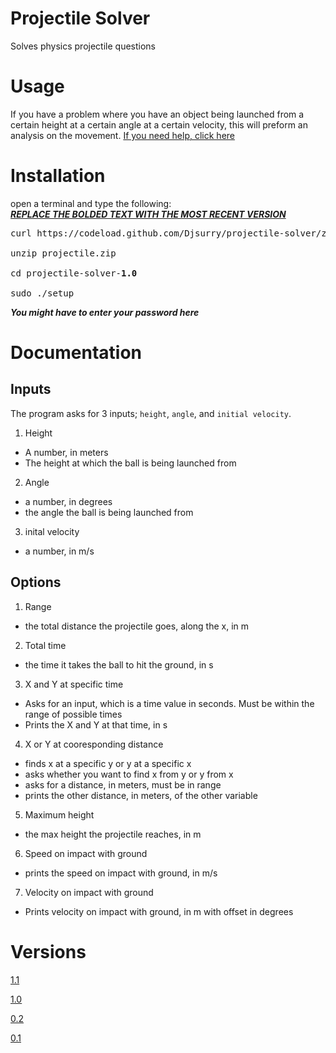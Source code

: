 # Projectile Solver
Solves physics projectile questions

# Usage
If you have a problem where you have an object being launched from a certain height at a certain angle at a certain velocity, this will preform an analysis on the movement. [If you need help, click here](#Documentation)

# Installation
open a terminal and type the following: <br>
[***REPLACE THE BOLDED TEXT WITH THE MOST RECENT VERSION***](#Versions)<br>
<pre>
curl https://codeload.github.com/Djsurry/projectile-solver/zip/v<b>1.0</b> --output projectile.zip<br>
unzip projectile.zip <br>
cd projectile-solver-<b>1.0</b> <br>
sudo ./setup
</pre>
***You might have to enter your password here***

# Documentation
## Inputs
The program asks for 3 inputs; `height`, `angle`, and `initial velocity`.
1. Height
  - A number, in meters
  - The height at which the ball is being launched from
2. Angle
  - a number, in degrees
  - the angle the ball is being launched from
3. inital velocity
  - a number, in m/s

## Options
1. Range
  - the total distance the projectile goes, along the x, in m
2. Total time
  - the time it takes the ball to hit the ground, in s
3. X and Y at specific time
  - Asks for an input, which is a time value in seconds. Must be within the range of possible times
  - Prints the X and Y at that time, in s
4. X or Y at cooresponding distance
  - finds x at a specific y or y at a specific x
  - asks whether you want to find x from y or y from x
  - asks for a distance, in meters, must be in range
  - prints the other distance, in meters, of the other variable
5. Maximum height
  - the max height the projectile reaches, in m
6. Speed on impact with ground
  - prints the speed on impact with ground, in m/s
7. Velocity on impact with ground
  - Prints velocity on impact with ground, in m with offset in degrees 


# Versions

[1.1](https://github.com/Djsurry/projectile-solver/releases/tag/v1.1)

[1.0](https://github.com/Djsurry/projectile-solver/releases/tag/v1.0)

[0.2](https://github.com/Djsurry/projectile-solver/releases/tag/v0.2)

[0.1](https://github.com/Djsurry/projectile-solver/releases/tag/v0.1)





